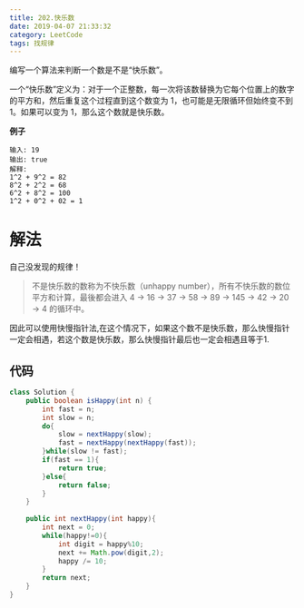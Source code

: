 ```yaml
---
title: 202.快乐数
date: 2019-04-07 21:33:32
category: LeetCode
tags: 找规律
---
```


编写一个算法来判断一个数是不是“快乐数”。

一个“快乐数”定义为：对于一个正整数，每一次将该数替换为它每个位置上的数字的平方和，然后重复这个过程直到这个数变为 1，也可能是无限循环但始终变不到 1。如果可以变为 1，那么这个数就是快乐数。

**例子**

```plain
输入: 19
输出: true
解释: 
1^2 + 9^2 = 82
8^2 + 2^2 = 68
6^2 + 8^2 = 100
1^2 + 0^2 + 02 = 1
```
<!--more-->

# 解法

自己没发现的规律！

>不是快乐数的数称为不快乐数（unhappy number），所有不快乐数的数位平方和计算，最後都会进入 4 → 16 → 37 → 58 → 89 → 145 → 42 → 20 → 4 的循环中。

因此可以使用快慢指针法,在这个情况下，如果这个数不是快乐数，那么快慢指针一定会相遇，若这个数是快乐数，那么快慢指针最后也一定会相遇且等于1.

## 代码

```java
class Solution {
    public boolean isHappy(int n) {
        int fast = n;
        int slow = n;
        do{
            slow = nextHappy(slow);
            fast = nextHappy(nextHappy(fast));
        }while(slow != fast);
        if(fast == 1){
            return true;
        }else{
            return false;
        }
    }
    
    public int nextHappy(int happy){
        int next = 0;
        while(happy!=0){
            int digit = happy%10;
            next += Math.pow(digit,2);
            happy /= 10;
        }
        return next;
    }
}
```